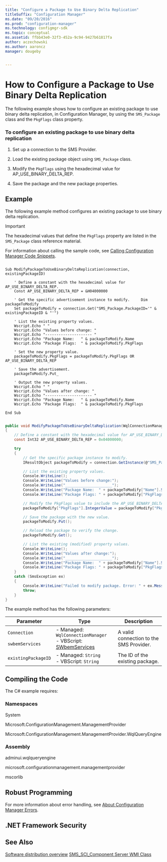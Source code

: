```yaml
---
title: "Configure a Package to Use Binary Delta Replication"
titleSuffix: "Configuration Manager"
ms.date: "09/20/2016"
ms.prod: "configuration-manager"
ms.technology: configmgr-sdk
ms.topic: conceptual
ms.assetid: ffbb43e0-32f3-452a-9c94-9427b61817fa
author: aczechowski
ms.author: aaroncz
manager: dougeby


---
```

# How to Configure a Package to Use Binary Delta Replication
The following example shows how to configure an existing package to use binary delta replication, in Configuration Manager, by using the `SMS_Package` class and the `PkgFlags` class property.  

### To configure an existing package to use binary delta replication  

1.  Set up a connection to the SMS Provider.  

2.  Load the existing package object using `SMS_Package` class.  

3.  Modify the `PkgFlags` using the hexadecimal value for AP_USE_BINARY_DELTA_REP.  

4.  Save the package and the new package properties.  

## Example  
 The following example method configures an existing package to use binary delta replication.  

> [!IMPORTANT]
>  The hexadecimal values that define the `PkgFlags` property are listed in the `SMS_Package` class reference material.  

 For information about calling the sample code, see [Calling Configuration Manager Code Snippets](../../../../develop/core/understand/calling-code-snippets.md).  

```vbs  

Sub ModifyPackageToUseBinaryDeltaReplication(connection, existingPackageID)  

    ' Define a constant with the hexadecimal value for AP_USE_BINARY_DELTA_REP.   
    Const AP_USE_BINARY_DELTA_REP = &H04000000  

    ' Get the specific advertisement instance to modify.     Dim packageToModify  
    Set packageToModify = connection.Get("SMS_Package.PackageID='" & existingPackageID & "'")  

    ' List the existing property values.  
    Wscript.Echo " "  
    Wscript.Echo "Values before change: "  
    Wscript.Echo "--------------------- "  
    Wscript.Echo "Package Name:   " & packageToModify.Name  
    Wscript.Echo "Package Flags:  " & packageToModify.PkgFlags  

    ' Set the new property value.  
    packageToModify.PkgFlags = packageToModify.PkgFlags OR AP_USE_BINARY_DELTA_REP  

    ' Save the advertisement.  
    packageToModify.Put_   

    ' Output the new property values.  
    Wscript.Echo " "  
    Wscript.Echo "Values after change: "  
    Wscript.Echo "--------------------- "  
    Wscript.Echo "Package Name:   " & packageToModify.Name  
    Wscript.Echo "Package Flags:  " & packageToModify.PkgFlags  

End Sub  

```  

```c#  

public void ModifyPackageToUseBinaryDeltaReplication(WqlConnectionManager connection, string existingPackageID)  
{  
    // Define a constant with the hexadecimal value for AP_USE_BINARY_DELTA_REP.   
    const Int32 AP_USE_BINARY_DELTA_REP = 0x04000000;  

    try  
    {  
        // Get the specific package instance to modify.   
        IResultObject packageToModify = connection.GetInstance(@"SMS_Package.PackageID='" + existingPackageID + "'");  

        // List the existing property values.  
        Console.WriteLine();  
        Console.WriteLine("Values before change:");  
        Console.WriteLine("_____________________");  
        Console.WriteLine("Package Name:  " + packageToModify["Name"].StringValue);  
        Console.WriteLine("Package Flags: " + packageToModify["PkgFlags"].IntegerValue);  

        // Modify the PkgFlags value to include the AP_USE_BINARY_DELTA_REP value.  
        packageToModify["PkgFlags"].IntegerValue = packageToModify["PkgFlags"].IntegerValue | AP_USE_BINARY_DELTA_REP;  

        // Save the package with the new value.  
        packageToModify.Put();  

        // Reload the package to verify the change.  
        packageToModify.Get();  

        // List the existing (modified) property values.  
        Console.WriteLine();  
        Console.WriteLine("Values after change:");  
        Console.WriteLine("_____________________");  
        Console.WriteLine("Package Name:  " + packageToModify["Name"].StringValue);  
        Console.WriteLine("Package Flags: " + packageToModify["PkgFlags"].IntegerValue);  
    }  
    catch (SmsException ex)  
    {  
        Console.WriteLine("Failed to modify package. Error: " + ex.Message);  
        throw;  
    }  
}  

```  

 The example method has the following parameters:  

|Parameter|Type|Description|  
|---------------|----------|-----------------|  
|`Connection`<br /><br /> `swbemServices`|-   Managed: `WqlConnectionManager`<br />-   VBScript: [SWbemServices](https://docs.microsoft.com/windows/win32/wmisdk/swbemservices)|A valid connection to the SMS Provider.|  
|`existingPackageID`|-   Managed: `String`<br />-   VBScript: `String`|The ID of the existing package.|  

## Compiling the Code  
 The C# example requires:  

### Namespaces  
 System  

 Microsoft.ConfigurationManagement.ManagementProvider  

 Microsoft.ConfigurationManagement.ManagementProvider.WqlQueryEngine  

### Assembly  
 adminui.wqlqueryengine  

 microsoft.configurationmanagement.managementprovider  

 mscorlib  

## Robust Programming  
 For more information about error handling, see [About Configuration Manager Errors](../../../../develop/core/understand/about-configuration-manager-errors.md).  

## .NET Framework Security  

## See Also  
 [Software distribution overview](software-distribution-overview.md)
 [SMS_SCI_Component Server WMI Class](../../../../develop/reference/core/servers/configure/sms_sci_component-server-wmi-class.md)
